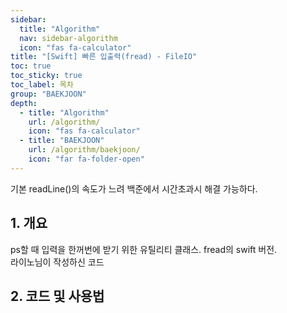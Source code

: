 ```yaml
---
sidebar:
  title: "Algorithm"
  nav: sidebar-algorithm
  icon: "fas fa-calculator"
title: "[Swift] 빠른 입출력(fread) - FileIO"
toc: true
toc_sticky: true
toc_label: 목차
group: "BAEKJOON"
depth: 
  - title: "Algorithm"
    url: /algorithm/
    icon: "fas fa-calculator"
  - title: "BAEKJOON"
    url: /algorithm/baekjoon/
    icon: "far fa-folder-open"
---
```

기본 readLine()의 속도가 느려 백준에서 시간초과시 해결 가능하다.

## 1. 개요
ps할 때 입력을 한꺼번에 받기 위한 유틸리티 클래스. fread의 swift 버전.  
라이노님이 작성하신 코드

## 2. 코드 및 사용법
<script src="https://gist.github.com/JCSooHwanCho/30be4b669321e7a135b84a1e9b075f88.js"></script>
